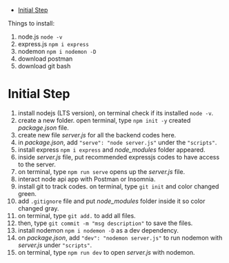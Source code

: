 - [Initial Step](#initial-step)

Things to install:
1. node.js `node -v`
2. express.js `npm i express`
3. nodemon `npm i nodemon -D`
4. download postman
5. download git bash

# Initial Step

1. install nodejs (LTS version), on terminal check if its installed `node -v`.
2. create a new folder. open terminal, type `npm init -y` created *package.json* file.
3. create new file *server.js* for all the backend codes here.
4. in *package.json*, add `"serve": "node server.js"` under the  `"scripts"`.
5. install express `npm i express` and *node_modules* folder appeared.
6. inside *server.js* file, put recommended expressjs codes to have access to the server.
7. on terminal, type `npm run serve` opens up the *server.js* file.
8. interact node api app with Postman or Insomnia.
9. install git to track codes. on terminal, type `git init` and color changed green.
10. add `.gitignore` file and put *node_modules* folder inside it so color changed gray.
11. on terminal, type `git add.` to add all files.
12. then, type `git commit -m "msg description"` to save the files.
13. install nodemon `npm i nodemon -D` as a dev dependency.
14. on *package.json*, add `"dev": "nodemon server.js"` to run nodemon with *server.js* under `"scripts"`.
15. on terminal, type `npm run dev` to open *server.js* with nodemon.

